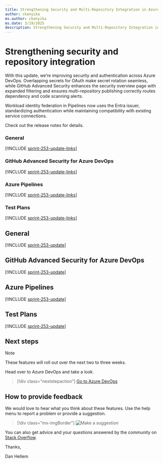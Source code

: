 ```yaml
---
title: Strengthening Security and Multi-Repository Integration in Azure DevOps
author: ckanyika
ms.author: ckanyika
ms.date: 3/19/2025
description: Strengthening Security and Multi-Repository Integration in Azure DevOps
---
```

# Strengthening security and repository integration

With this update, we’re improving security and authentication across Azure DevOps. Overlapping secrets for OAuth make secret rotation seamless, while GitHub Advanced Security enhances the security overview page with expanded filtering and ensures multi-repository publishing correctly routes dependency and code scanning alerts. 

Workload identity federation in Pipelines now uses the Entra issuer, standardizing authentication while maintaining compatibility with existing service connections.

Check out the release notes for details.

### General

[!INCLUDE [sprint-253-update-links](includes/general/sprint-253-update-links.md)] 

### GitHub Advanced Security for Azure DevOps

[!INCLUDE [sprint-253-update-links](includes/ghazdo/sprint-253-update-links.md)] 

### Azure Pipelines

[!INCLUDE [sprint-253-update-links](includes/pipelines/sprint-253-update-links.md)]

### Test Plans

[!INCLUDE [sprint-253-update-links](includes/testplans/sprint-253-update-links.md)]

## General

[!INCLUDE [sprint-253-update](includes/general/sprint-253-update.md)]

## GitHub Advanced Security for Azure DevOps

[!INCLUDE [sprint-253-update](includes/ghazdo/sprint-253-update.md)]

## Azure Pipelines

[!INCLUDE [sprint-253-update](includes/pipelines/sprint-253-update.md)]

## Test Plans

[!INCLUDE [sprint-253-update](includes/testplans/sprint-253-update.md)]

## Next steps

> [!NOTE]
> These features will roll out over the next two to three weeks.

Head over to Azure DevOps and take a look.

> [!div class="nextstepaction"] 
> [Go to Azure DevOps](https://go.microsoft.com/fwlink/?LinkId=307137&campaign=o~msft~docs~product-vsts~release-notes)

## How to provide feedback

We would love to hear what you think about these features. Use the help menu to report a problem or provide a suggestion.

> [!div class="mx-imgBorder"] 
> ![Make a suggestion](../media/make-a-suggestion.png)

You can also get advice and your questions answered by the community on [Stack Overflow](https://stackoverflow.com/questions/tagged/azure-devops).

Thanks,

Dan Hellem
